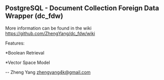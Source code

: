 PostgreSQL - Document Collection Foreign Data Wrapper (dc_fdw)
--------------------------------------------------------------

More information can be found in the wiki https://github.com/ZhengYang/dc_fdw/wiki

Features: 

*Boolean Retrieval

*Vector Space Model

--
Zheng Yang
zhengyang4k@gmail.com